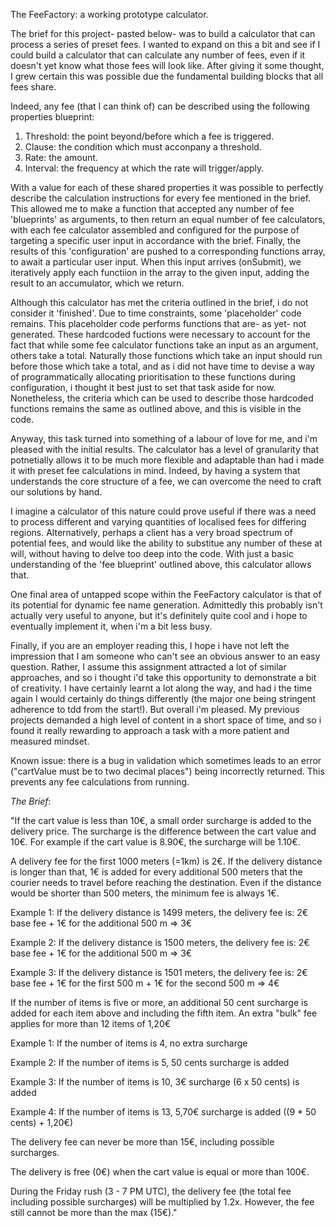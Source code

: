 The FeeFactory: a working prototype calculator.

The brief for this project- pasted below- was to build a calculator that can process a series of preset fees. I wanted to expand on this a bit and see if I could build a calculator that can calculate any number of fees, even if it doesn't yet know what those fees will look like. After giving it some thought, I grew certain this was possible due the fundamental building blocks that all fees share.

Indeed, any fee (that I can think of) can be described using the following properties blueprint:

1. Threshold: the point beyond/before which a fee is triggered.
2. Clause: the condition which must acconpany a threshold.
3. Rate: the amount.
4. Interval: the frequency at which the rate will trigger/apply.

With a value for each of these shared properties it was possible to perfectly describe the calculation instructions for every fee mentioned in the brief. This allowed me to make a function that accepted any number of fee 'blueprints' as arguments, to then return an equal number of fee calculators, with each fee calculator assembled and configured for the purpose of targeting a specific user input in accordance with the brief. Finally, the results of this 'configuration' are pushed to a corresponding functions array, to await a particular user input. When this input arrives (onSubmit), we iteratively apply each functiion in the array to the given input, adding the result to an accumulator, which we return.

Although this calculator has met the criteria outlined in the brief, i do not consider it 'finished'. Due to time constraints, some 'placeholder' code remains. This placeholder code performs functions that are- as yet- not generated. These hardcoded fuctions were necessary to account for the fact that while some fee calculator functions take an input as an argument, others take a total. Naturally those functions which take an input should run before those which take a total, and as i did not have time to devise a way of programmatically allocating prioritisation to these functions during configuration, i thought it best just to set that task aside for now. Nonetheless, the criteria which can be used to describe those hardcoded functions remains the same as outlined above, and this is visible in the code.

Anyway, this task turned into something of a labour of love for me, and i'm pleased with the initial results. The calculator has a level of granularity that potnetially allows it to be much more flexible and adaptable than had i made it with preset fee calculations in mind. Indeed, by having a system that understands the core structure of a fee, we can overcome the need to craft our solutions by hand.

I imagine a calculator of this nature could prove useful if there was a need to process different and varying quantities of localised fees for differing regions. Alternatively, perhaps a client has a very broad spectrum of potential fees, and would like the ability to substitue any number of these at will, without having to delve too deep into the code. With just a basic understanding of the 'fee blueprint' outlined above, this calculator allows that.

One final area of untapped scope within the FeeFactory calculator is that of its potential for dynamic fee name generation. Admittedly this probably isn't actually very useful to anyone, but it's definitely quite cool and i hope to eventually implement it, when i'm a bit less busy.

Finally, if you are an employer reading this, I hope i have not left the impression that I am someone who can't see an obvious answer to an easy question. Rather, I assume this assignment attracted a lot of similar approaches, and so i thought i'd take this opportunity to demonstrate a bit of creativity. I have certainly learnt a lot along the way, and had i the time again I would certainly do things differently (the major one being stringent adherence to tdd from the start!). But overall i'm pleased. My previous projects demanded a high level of content in a short space of time, and so i found it really rewarding to approach a task with a more patient and measured mindset.

<!-- ------------------------- -->

Known issue: there is a bug in validation which sometimes leads to an error ("cartValue must be to two decimal places") being incorrectly returned. This prevents any fee calculations from running.

<!-- ------------------------- -->

_The Brief_:

"If the cart value is less than 10€, a small order surcharge is added to the delivery price. The surcharge is the difference between the cart value and 10€. For example if the cart value is 8.90€, the surcharge will be 1.10€.

A delivery fee for the first 1000 meters (=1km) is 2€. If the delivery distance is longer than that, 1€ is added for every additional 500 meters that the courier needs to travel before reaching the destination. Even if the distance would be shorter than 500 meters, the minimum fee is always 1€.

Example 1: If the delivery distance is 1499 meters, the delivery fee is: 2€ base fee + 1€ for the additional 500 m => 3€

Example 2: If the delivery distance is 1500 meters, the delivery fee is: 2€ base fee + 1€ for the additional 500 m => 3€

Example 3: If the delivery distance is 1501 meters, the delivery fee is: 2€ base fee + 1€ for the first 500 m + 1€ for the second 500 m => 4€

If the number of items is five or more, an additional 50 cent surcharge is added for each item above and including the fifth item. An extra "bulk" fee applies for more than 12 items of 1,20€

Example 1: If the number of items is 4, no extra surcharge

Example 2: If the number of items is 5, 50 cents surcharge is added

Example 3: If the number of items is 10, 3€ surcharge (6 x 50 cents) is added

Example 4: If the number of items is 13, 5,70€ surcharge is added ((9 \* 50 cents) + 1,20€)

The delivery fee can never be more than 15€, including possible surcharges.

The delivery is free (0€) when the cart value is equal or more than 100€.

During the Friday rush (3 - 7 PM UTC), the delivery fee (the total fee including possible surcharges) will be multiplied by 1.2x. However, the fee still cannot be more than the max (15€)."
